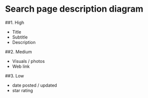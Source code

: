 # Search page description diagram

##1. High
- Title
- Subtitle
- Description

##2. Medium
- Visuals / photos
- Web link


##3. Low
- date posted / updated
- star rating